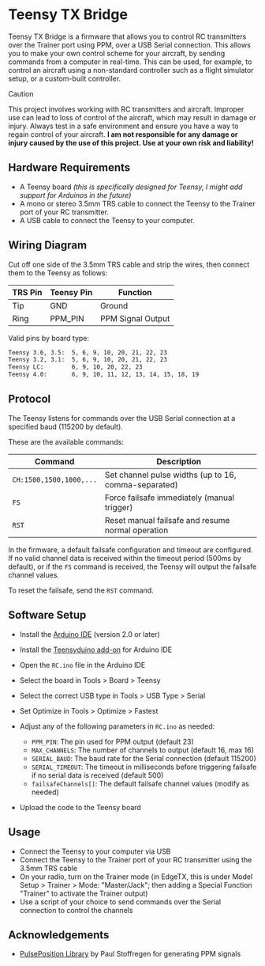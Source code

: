 # Teensy TX Bridge

Teensy TX Bridge is a firmware that allows you to control RC transmitters over the Trainer port using PPM, over a USB Serial connection.
This allows you to make your own control scheme for your aircraft, by sending commands from a computer in real-time.
This can be used, for example, to control an aircraft using a non-standard controller such as a flight simulator setup, or a custom-built controller.

> [!CAUTION]
> This project involves working with RC transmitters and aircraft. Improper use can lead to loss of control of the aircraft, which may result in damage or injury. Always test in a safe environment and ensure you have a way to regain control of your aircraft. **I am not responsible for any damage or injury caused by the use of this project. Use at your own risk and liability!**

## Hardware Requirements

- A Teensy board _(this is specifically designed for Teensy, I might add support for Arduinos in the future)_
- A mono or stereo 3.5mm TRS cable to connect the Teensy to the Trainer port of your RC transmitter.
- A USB cable to connect the Teensy to your computer.

## Wiring Diagram

Cut off one side of the 3.5mm TRS cable and strip the wires, then connect them to the Teensy as follows:

| TRS Pin | Teensy Pin | Function          |
| ------- | ---------- | ----------------- |
| Tip     | GND        | Ground            |
| Ring    | PPM_PIN    | PPM Signal Output |

Valid pins by board type:

```txt
Teensy 3.6, 3.5:  5, 6, 9, 10, 20, 21, 22, 23
Teensy 3.2, 3.1:  5, 6, 9, 10, 20, 21, 22, 23
Teensy LC:        6, 9, 10, 20, 22, 23
Teensy 4.0:       6, 9, 10, 11, 12, 13, 14, 15, 18, 19
```

## Protocol

The Teensy listens for commands over the USB Serial connection at a specified baud (115200 by default).

These are the available commands:

| Command                 | Description                                          |
| ----------------------- | ---------------------------------------------------- |
| `CH:1500,1500,1000,...` | Set channel pulse widths (up to 16, comma-separated) |
| `FS`                    | Force failsafe immediately (manual trigger)          |
| `RST`                   | Reset manual failsafe and resume normal operation    |

In the firmware, a default failsafe configuration and timeout are configured. If no valid channel data is received within the timeout period (500ms by default), or if the `FS` command is received, the Teensy will output the failsafe channel values.

To reset the failsafe, send the `RST` command.

## Software Setup

- Install the [Arduino IDE](https://www.arduino.cc/en/software/) (version 2.0 or later)
- Install the [Teensyduino add-on](https://www.pjrc.com/teensy/td_download.html) for Arduino IDE
- Open the `RC.ino` file in the Arduino IDE
- Select the board in Tools > Board > Teensy
- Select the correct USB type in Tools > USB Type > Serial
- Set Optimize in Tools > Optimize > Fastest
- Adjust any of the following parameters in `RC.ino` as needed:

  - `PPM_PIN`: The pin used for PPM output (default 23)
  - `MAX_CHANNELS`: The number of channels to output (default 16, max 16)
  - `SERIAL_BAUD`: The baud rate for the Serial connection (default 115200)
  - `SERIAL_TIMEOUT`: The timeout in milliseconds before triggering failsafe if no serial data is received (default 500)
  - `failsafeChannels[]`: The default failsafe channel values (modify as needed)

- Upload the code to the Teensy board

## Usage

- Connect the Teensy to your computer via USB
- Connect the Teensy to the Trainer port of your RC transmitter using the 3.5mm TRS cable
- On your radio, turn on the Trainer mode (in EdgeTX, this is under Model Setup > Trainer > Mode: "Master/Jack"; then adding a Special Function "Trainer" to activate the Trainer output)
- Use a script of your choice to send commands over the Serial connection to control the channels

## Acknowledgements

- [PulsePosition Library](https://github.com/PaulStoffregen/PulsePosition) by Paul Stoffregen for generating PPM signals
